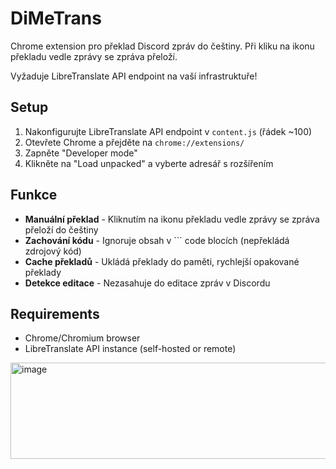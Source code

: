 # DiMeTrans

Chrome extension pro překlad Discord zpráv do češtiny.
Při kliku na ikonu překladu vedle zprávy se zpráva přeloží.

Vyžaduje LibreTranslate API endpoint na vaší infrastruktuře!

## Setup

1. Nakonfigurujte LibreTranslate API endpoint v `content.js` (řádek ~100)
2. Otevřete Chrome a přejděte na `chrome://extensions/`
3. Zapněte "Developer mode"
4. Klikněte na "Load unpacked" a vyberte adresář s rozšířením

## Funkce

- **Manuální překlad** - Kliknutím na ikonu překladu vedle zprávy se zpráva přeloží do češtiny
- **Zachování kódu** - Ignoruje obsah v ``` code blocích (nepřekládá zdrojový kód)
- **Cache překladů** - Ukládá překlady do paměti, rychlejší opakované překlady
- **Detekce editace** - Nezasahuje do editace zpráv v Discordu

## Requirements

- Chrome/Chromium browser
- LibreTranslate API instance (self-hosted or remote)

<img width="994" height="154" alt="image" src="https://github.com/user-attachments/assets/063f8b04-b588-4286-aead-faa2b28832c0" />



